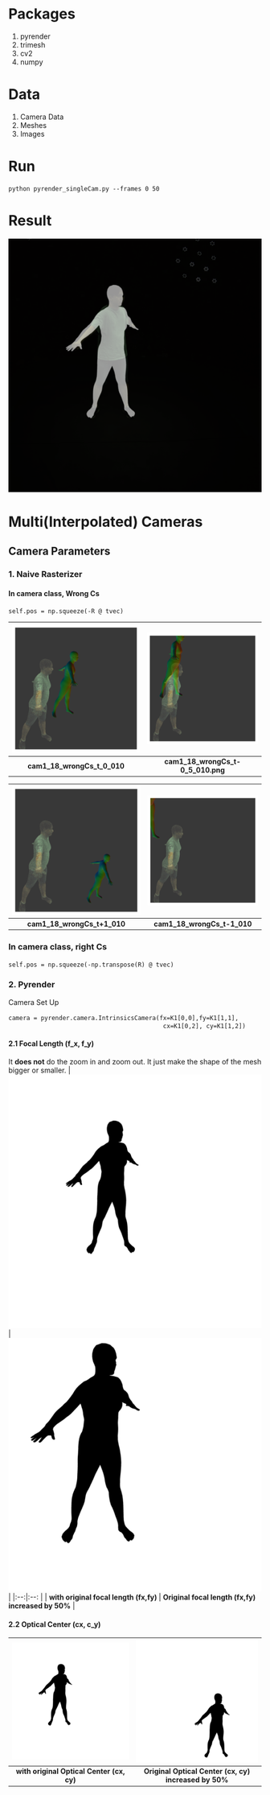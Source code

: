 # Packages
1. pyrender
2. trimesh
3. cv2 
4. numpy

# Data
1. Camera Data
2. Meshes
3. Images 

# Run 
```
python pyrender_singleCam.py --frames 0 50
```
# Result 
![overlaySmpl_gtImage](000000.png)

# Multi(Interpolated) Cameras

## Camera Parameters
### 1. Naive Rasterizer
#### In camera class, **Wrong Cs**
```
self.pos = np.squeeze(-R @ tvec)
```

| ![cam1_18_wrongCs_t_0_010.png](images_diffCamConf/cam1_18_wrongCs_t_0_010.png)| ![cam1_18_wrongCs_t-0_5_010.png](images_diffCamConf/cam1_18_wrongCs_t-0_5_010.png)   |
|:--:|:--: |
| <b> cam1_18_wrongCs_t_0_010</b>|  <b>cam1_18_wrongCs_t-0_5_010.png</b>  |

|![cam1_18_wrongCs_t+1_010.png](images_diffCamConf/cam1_18_wrongCs_t+1_010.png)|  ![cam1_18_wrongCs_t-1_010.png](images_diffCamConf/cam1_18_wrongCs_t-1_010.png)|
|:--:|:--: |
| <b>cam1_18_wrongCs_t+1_010 </b>  |  <b>cam1_18_wrongCs_t-1_010</b>   |

### In camera class, **right Cs**
```
self.pos = np.squeeze(-np.transpose(R) @ tvec)
```



### 2. Pyrender
Camera Set Up 
```
camera = pyrender.camera.IntrinsicsCamera(fx=K1[0,0],fy=K1[1,1],
                                           cx=K1[0,2], cy=K1[1,2])
```
#### 2.1 Focal Length (f_x, f_y)
It **does not** do the zoom in and zoom out. It just make the shape of the mesh bigger or smaller.
|![000000_fx.png](pyrender_diffConf/000000_fx.png)|  ![000000_fx150.png](pyrender_diffConf/000000_fx150.png)|
|:--:|:--: |
| <b>with original focal length (fx,fy) </b>  |  <b>Original focal length (fx,fy) increased by 50%</b>   |

#### 2.2 Optical Center (cx, c_y)
|![000000_fx.png](pyrender_diffConf/000000_fx.png)|  ![000000_cx150.png](pyrender_diffConf/000000_cx150.png)|
|:--:|:--: |
| <b>with original Optical Center (cx, cy) </b>  |  <b>Original Optical Center (cx, cy) increased by 50%</b>   |
